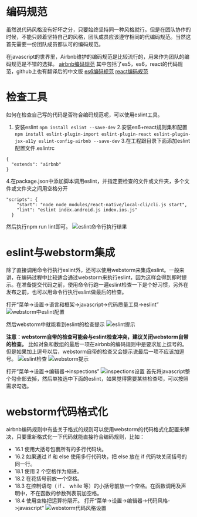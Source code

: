 # 编码规范
虽然说代码风格没有好坏之分，只要始终坚持同一种风格就行。但是在团队协作的时候，不能只顾着坚持自己的风格，团队成员应该遵守相同的代编码规范。当然这首先需要一份团队成员都认可的编码规范。

在javascript的世界里，Airbnb维护的编码规范是比较流行的，用来作为团队的编码规范是不错的选择。
[airbnb编码规范](https://github.com/airbnb/javascript)
其中包括了es5，es6，react的代码规范，github上也有翻译后的中文版
[es6编码规范](https://github.com/yuche/javascript)
[react编码规范](https://github.com/JasonBoy/javascript/tree/master/react)

# 检查工具
如何在检查自己写的代码是否符合编码规范呢，可以使用eslint工具。
1. 安装eslint
```npm install eslint --save-dev```
2.安装es6+react规则集和配置
```npm install eslint-plugin-import eslint-plugin-react eslint-plugin-jsx-a11y eslint-config-airbnb --save-dev```
3.在工程跟目录下面添加eslint配置文件.eslintrc
```
{
  "extends": "airbnb"
}
```
4.在package.json中添加脚本调用eslint，并指定要检查的文件或文件夹，多个文件或文件夹之间用空格分开
```
"scripts": {
    "start": "node node_modules/react-native/local-cli/cli.js start",
    "lint": "eslint index.android.js index.ios.js"
  }
```
然后执行npm run lint即可。
![eslint命令行执行结果](image/eslint命令行执行结果.png)

# eslint与webstorm集成
除了直接调用命令行执行eslint外，还可以使用webstorm来集成eslint。一般来讲，在编码过程中比较适合通过webstorm来执行eslint，因为这样会得到即时提示。在准备提交代码之前，使用命令行跑一遍eslint检查一下是个好习惯，另外在发布之前，也可以用命令行执行eslint做最后的检查。

打开“菜单->设置->语言和框架->javascript->代码质量工具->eslint”
![webstorm中eslint配置](image/webstorm中eslint配置.png)

然后webstorm中就能看到eslint的检查提示
![eslint提示](image/eslint提示.png)

**注意：webstorm自带的检查可能会与eslint检查冲突，建议关闭webstorm自带的检查。**
比如对象和数组的最后一项在airbnb的编码规则中是要求加上逗号的。但是如果加上逗号以后，webstorm自带的检查又会提示说最后一项不应该加逗号。
![eslint检查](image/eslint检查.png)
![webstorm提示](image/webstorm提示.png)

打开“菜单->设置->编辑器->inspections”
![inspections设置](image/inspections设置.png)
首先将javascript整个勾全部去掉，然后单独选中下面的eslint，如果觉得需要某些检查项，可以按照需求勾选。

# webstorm代码格式化
airbnb编码规则中有些关于格式的规则可以使用webstorm的代码格式化配置来解决，只要重新格式化一下代码就能直接符合编码规则，比如：
* 16.1  使用大括号包裹所有的多行代码块。
* 16.2  如果通过  if  和  else  使用多行代码块，把  else  放在  if  代码块关闭括号的同一行。
* 18.1  使用 2 个空格作为缩进。
* 18.2  在花括号前放一个空格。
* 18.3  在控制语句（ if 、 while  等）的小括号前放一个空格。在函数调用及声明中，不在函数的参数列表前加空格。
* 18.4  使用空格把运算符隔开。
打开“菜单->设置->编辑器->代码风格->javascript”
![webstorm代码风格设置](image/webstorm代码风格设置.png)
